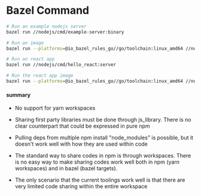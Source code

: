 
# Bazel Command
```bash
# Run an example nodejs server
bazel run //nodejs/cmd/example-server:binary

# Run an image
bazel run --platforms=@io_bazel_rules_go//go/toolchain:linux_amd64 //nodejs/cmd/example-server:image

# Run an react app
bazel run //nodejs/cmd/hello_react:server

# Run the react app image
bazel run --platforms=@io_bazel_rules_go//go/toolchain:linux_amd64 //nodejs/cmd/hello_react:server
```



#### summary
- No support for yarn workspaces

- Sharing first party libraries must be done through js_library. There is no clear counterpart that could be expressed in pure npm

- Pulling deps from multiple npm install "node_modules" is possible, but it doesn't work well with how they are used within code

- The standard way to share codes in npm is through workspaces. There is no easy way to make sharing codes work well both in npm (yarn workspaces) and in bazel (bazel targets).

- The only scenario that the current toolings work well is that there are very limited code sharing within the entire workspace



